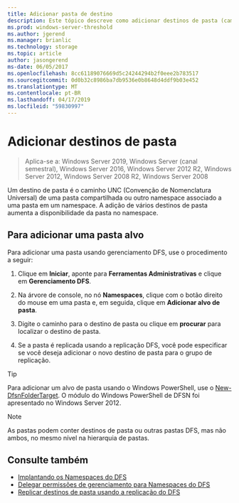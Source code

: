 ```yaml
---
title: Adicionar pasta de destino
description: Este tópico descreve como adicionar destinos de pasta (caminhos UNC)
ms.prod: windows-server-threshold
ms.author: jgerend
ms.manager: brianlic
ms.technology: storage
ms.topic: article
author: jasongerend
ms-date: 06/05/2017
ms.openlocfilehash: 8cc61189076669d5c24244294b2f0eee2b783517
ms.sourcegitcommit: 0d0b32c8986ba7db9536e0b8648d4ddf9b03e452
ms.translationtype: MT
ms.contentlocale: pt-BR
ms.lasthandoff: 04/17/2019
ms.locfileid: "59830997"
---
```

# <a name="add-folder-targets"></a>Adicionar destinos de pasta

> Aplica-se a: Windows Server 2019, Windows Server (canal semestral), Windows Server 2016, Windows Server 2012 R2, Windows Server 2012, Windows Server 2008 R2, Windows Server 2008

Um destino de pasta é o caminho UNC (Convenção de Nomenclatura Universal) de uma pasta compartilhada ou outro namespace associado a uma pasta em um namespace. A adição de vários destinos de pasta aumenta a disponibilidade da pasta no namespace.

## <a name="to-add-a-folder-target"></a>Para adicionar uma pasta alvo

Para adicionar uma pasta usando gerenciamento DFS, use o procedimento a seguir:

1.  Clique em **Iniciar**, aponte para **Ferramentas Administrativas** e clique em **Gerenciamento DFS**.

2.  Na árvore de console, no nó **Namespaces**, clique com o botão direito do mouse em uma pasta e, em seguida, clique em **Adicionar alvo de pasta**.

3.  Digite o caminho para o destino de pasta ou clique em **procurar** para localizar o destino de pasta.

4.  Se a pasta é replicada usando a replicação DFS, você pode especificar se você deseja adicionar o novo destino de pasta para o grupo de replicação.

> [!TIP]
> Para adicionar um alvo de pasta usando o Windows PowerShell, use o [New-DfsnFolderTarget](https://docs.microsoft.com/powershell/module/dfsn/new-dfsnfoldertarget). O módulo do Windows PowerShell de DFSN foi apresentado no Windows Server 2012.

> [!NOTE]
> As pastas podem conter destinos de pasta ou outras pastas DFS, mas não ambos, no mesmo nível na hierarquia de pastas.

## <a name="see-also"></a>Consulte também

-   [Implantando os Namespaces do DFS](deploying-dfs-namespaces.md)
-   [Delegar permissões de gerenciamento para Namespaces do DFS](delegate-management-permissions-for-dfs-namespaces.md)
-   [Replicar destinos de pasta usando a replicação do DFS](replicate-folder-targets-using-dfs-replication.md)